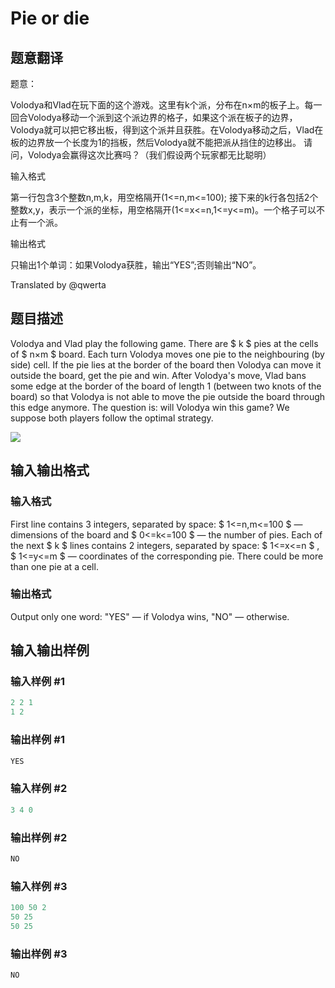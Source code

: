 # Pie or die

## 题意翻译

题意：

Volodya和Vlad在玩下面的这个游戏。这里有k个派，分布在n×m的板子上。每一回合Volodya移动一个派到这个派边界的格子，如果这个派在板子的边界，Volodya就可以把它移出板，得到这个派并且获胜。在Volodya移动之后，Vlad在板的边界放一个长度为1的挡板，然后Volodya就不能把派从挡住的边移出。 请问，Volodya会赢得这次比赛吗？（我们假设两个玩家都无比聪明）

输入格式

第一行包含3个整数n,m,k，用空格隔开(1<=n,m<=100); 接下来的k行各包括2个整数x,y，表示一个派的坐标，用空格隔开(1<=x<=n,1<=y<=m)。一个格子可以不止有一个派。

输出格式

只输出1个单词：如果Volodya获胜，输出“YES”;否则输出“NO”。

Translated by @qwerta 

## 题目描述

Volodya and Vlad play the following game. There are $ k $ pies at the cells of $ n×m $ board. Each turn Volodya moves one pie to the neighbouring (by side) cell. If the pie lies at the border of the board then Volodya can move it outside the board, get the pie and win. After Volodya's move, Vlad bans some edge at the border of the board of length 1 (between two knots of the board) so that Volodya is not able to move the pie outside the board through this edge anymore. The question is: will Volodya win this game? We suppose both players follow the optimal strategy.

![](https://cdn.luogu.com.cn/upload/vjudge_pic/CF55C/31b302de1bb09a87c0444ab4f4b5165ba7e60f5d.png)

## 输入输出格式

### 输入格式

First line contains 3 integers, separated by space: $ 1<=n,m<=100 $ — dimensions of the board and $ 0<=k<=100 $ — the number of pies. Each of the next $ k $ lines contains 2 integers, separated by space: $ 1<=x<=n $ , $ 1<=y<=m $ — coordinates of the corresponding pie. There could be more than one pie at a cell.

### 输出格式

Output only one word: "YES" — if Volodya wins, "NO" — otherwise.

## 输入输出样例

### 输入样例 #1

```cpp
2 2 1
1 2

```
### 输出样例 #1

```cpp
YES
```


### 输入样例 #2

```cpp
3 4 0

```
### 输出样例 #2

```cpp
NO
```


### 输入样例 #3

```cpp
100 50 2
50 25
50 25

```
### 输出样例 #3

```cpp
NO
```


